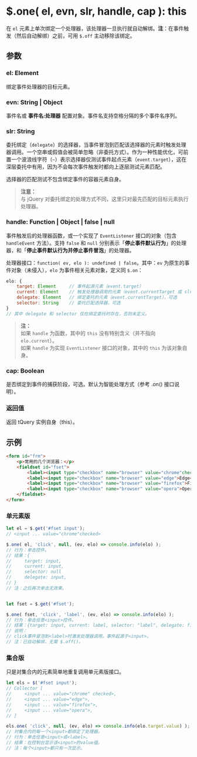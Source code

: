 # $.one( el, evn, slr, handle, cap ): this

在 `el` 元素上单次绑定一个处理器，该处理器一旦执行就自动解绑。**注**：在事件触发（然后自动解绑）之前，可用 `$.off` 主动移除该绑定。


## 参数

### el: Element

绑定事件处理器的目标元素。


### evn: String | Object

事件名或 **事件名:处理器** 配置对象。事件名支持空格分隔的多个事件名序列。


### slr: String

委托绑定（`delegate`）的选择器，当事件冒泡到匹配该选择器的元素时触发处理器调用。一个空串或假值会被简单忽略（非委托方式）。作为一种性能优化，可前置一个波浪线字符（`~`）表示选择器仅测试事件起点元素（`event.target`），这在深层委托中有用，因为不会每次事件触发时都向上逐层测试元素匹配。

选择器的匹配测试不包含绑定事件的容器元素自身。

> **注意：**<br>
> 与 jQuery 对委托绑定的处理方式不同，这里只对最先匹配的目标元素执行处理器。


### handle: Function | Object | false | null

事件触发后的处理器函数，或一个实现了 `EventListener` 接口的对象（包含 `handleEvent` 方法）。支持 `false` 和 `null` 分别表示「**停止事件默认行为**」的处理器，和「**停止事件默认行为并停止事件冒泡**」的处理器。

处理器接口：`function( ev, elo ): undefined | false`。其中：`ev` 为原生的事件对象（未侵入），`elo` 为事件相关元素对象，定义同 `$.on`：

```js
elo: {
    target: Element     // 事件起源元素（event.target）
    current: Element    // 触发处理器调用的元素（event.currentTarget 或 slr 匹配的元素）
    delegate: Element   // 绑定委托的元素（event.currentTarget），可选
    selector: String    // 委托匹配选择器，可选
}
// 其中 delegate 和 selector 仅在绑定委托时存在，否则未定义。
```

> **注：**<br>
> 如果 `handle` 为函数，其中的 `this` 没有特别含义（并不指向 `elo.current`）。<br>
> 如果 `handle` 为实现 `EventListener` 接口的对象，其中的 `this` 为该对象自身。<br>


### cap: Boolean

是否绑定到事件的捕获阶段，可选。默认为智能处理方式（参考 .on() 接口说明）。


### 返回值

返回 tQuery 实例自身（this）。


## 示例

```html
<form id="frm">
    <p>常用的几个浏览器：</p>
    <fieldset id="fset">
        <label><input type="checkbox" name="browser" value="chrome"checked>Chrome</label>
        <label><input type="checkbox" name="browser" value="edge">Edge</label>
        <label><input type="checkbox" name="browser" value="firefox">Firefox</label>
        <label><input type="checkbox" name="browser" value="opera">Opera</label>
    </fieldset>
</form>
```


### 单元素版

```js
let el = $.get('#fset input');
// <input ... value="chrome"checked>

$.one( el, 'click', null, (ev, elo) => console.info(elo) );
// 行为：单击控件。
// 结果：{
//     target: input,
//     current: input,
//     selector: null
//     delegate: input,
// }
// 注：之后再次单击无效果。


let fset = $.get('#fset');

$.one( fset, 'click', 'label', (ev, elo) => console.info(elo) );
// 行为：单击任意<input>控件。
// 结果：{target: input, current: label, selector: "label", delegate: fieldset}
// 说明：
// click事件冒泡到<label>时激发处理器调用。事件起源于<input>。
// 注：已自动解绑，无需 $.off()。
```


### 集合版

只是对集合内的元素简单地重复调用单元素版接口。

```js
let els = $('#fset input');
// Collector [
//     <input ... value="chrome" checked>,
//     <input ... value="edge">,
//     <input ... value="firefox">,
//     <input ... value="opera">,
// ]

els.one( 'click', null, (ev, elo) => console.info(elo.target.value) );
// 对集合内的每一个<input>都绑定了处理器。
// 行为：单击任意<input>或<label>。
// 结果：在控制台显示该<input>的value值。
// 注：每个<input>都只有一次显示。
```
